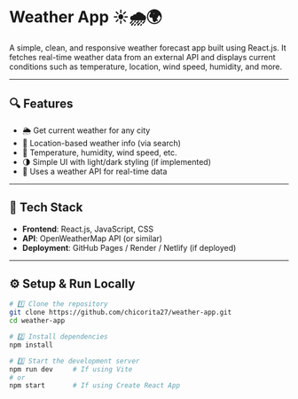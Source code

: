 # Weather App ☀️🌧️🌍

A simple, clean, and responsive weather forecast app built using React.js. It fetches real-time weather data from an external API and displays current conditions such as temperature, location, wind speed, humidity, and more.

---

## 🔍 Features

- 🌦️ Get current weather for any city
- 🧭 Location-based weather info (via search)
- 💨 Temperature, humidity, wind speed, etc.
- 🌗 Simple UI with light/dark styling (if implemented)
- 📡 Uses a weather API for real-time data

---

## 🧰 Tech Stack

- **Frontend**: React.js, JavaScript, CSS
- **API**: OpenWeatherMap API (or similar)
- **Deployment**: GitHub Pages / Render / Netlify (if deployed)

---

## ⚙️ Setup & Run Locally

```bash
# 1️⃣ Clone the repository
git clone https://github.com/chicorita27/weather-app.git
cd weather-app

# 2️⃣ Install dependencies
npm install

# 3️⃣ Start the development server
npm run dev     # If using Vite
# or
npm start       # If using Create React App
